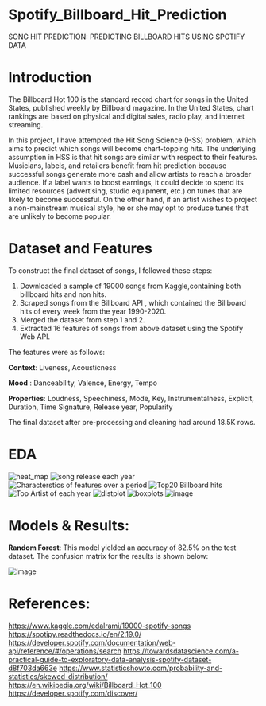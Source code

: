 # Spotify_Billboard_Hit_Prediction
SONG HIT PREDICTION: PREDICTING BILLBOARD HITS USING SPOTIFY DATA
# Introduction
The Billboard Hot 100 is the standard record chart for songs in the United States, published weekly by Billboard magazine. In the United States, chart rankings are based on physical and digital sales, radio play, and internet streaming.

In this project, I have attempted the Hit Song Science (HSS) problem, which aims to predict which songs
will become chart-topping hits. The underlying assumption
in HSS is that hit songs are similar with respect to their features. 
Musicians, labels, and retailers benefit from hit prediction because successful songs generate more cash and allow artists to reach a broader audience. If a label wants to boost earnings, it could decide to spend its limited resources (advertising, studio equipment, etc.) on tunes that are likely to become successful. On the other hand, if an artist wishes to project a non-mainstream musical style, he or she may opt to produce tunes that are unlikely to become popular.
# Dataset and Features
To construct the final dataset of songs, I followed these steps:
1) Downloaded a sample of 19000 songs from Kaggle,containing both billboard hits and non hits.
2) Scraped songs from the Billboard API , which contained the Billboard hits of every week from the year 1990-2020.
3) Merged the dataset from step 1 and 2.
4) Extracted 16 features of songs from above dataset using the Spotify Web API.

The features were as follows:

**Context**: Liveness, Acousticness

**Mood** : Danceability, Valence, Energy, Tempo

**Properties**: Loudness, Speechiness, Mode, Key, Instrumentalness, Explicit, Duration, Time Signature, Release year, Popularity

The final dataset after pre-processing and cleaning had around 18.5K rows.

# EDA
![heat_map](https://user-images.githubusercontent.com/66065738/149577551-ac4c6f90-7727-4bc1-a667-e3104ba24b41.png)
![song release each year](https://user-images.githubusercontent.com/66065738/149577554-a9088a2e-9108-4a04-a092-48945235a2c8.png)
![Characterstics of features over a period](https://user-images.githubusercontent.com/66065738/149577564-2fcff73c-db6f-4cff-8472-3e5e5f0f4ea9.png)
![Top20 Billboard hits](https://user-images.githubusercontent.com/66065738/149577558-8ddcfcc8-6f59-4678-9ca0-f7466ed494b1.png)
![Top Artist of each year](https://user-images.githubusercontent.com/66065738/149577556-1dd7d205-3009-418a-a4a2-34016a354f3a.png)
![distplot](https://user-images.githubusercontent.com/66065738/149577541-746d73a3-4ad6-4d4e-a4cb-31407eefd50c.png)
![boxplots](https://user-images.githubusercontent.com/66065738/149577562-2ae19921-c5b5-4b12-a4a4-bae27fde36a2.png)
![image](https://user-images.githubusercontent.com/66065738/149578560-78439a6b-aa06-4382-a7ba-f34cf786e451.png)

# Models & Results:
**Random Forest**: This model yielded an accuracy of 82.5% on the test dataset. The confusion matrix for the results is shown below:

![image](https://user-images.githubusercontent.com/66065738/149578392-6a65d89e-d5fe-492c-af4e-4917fbd80e43.png)

# References:
https://www.kaggle.com/edalrami/19000-spotify-songs
https://spotipy.readthedocs.io/en/2.19.0/
https://developer.spotify.com/documentation/web-api/reference/#/operations/search
https://towardsdatascience.com/a-practical-guide-to-exploratory-data-analysis-spotify-dataset-d8f703da663e
https://www.statisticshowto.com/probability-and-statistics/skewed-distribution/
https://en.wikipedia.org/wiki/Billboard_Hot_100
https://developer.spotify.com/discover/
